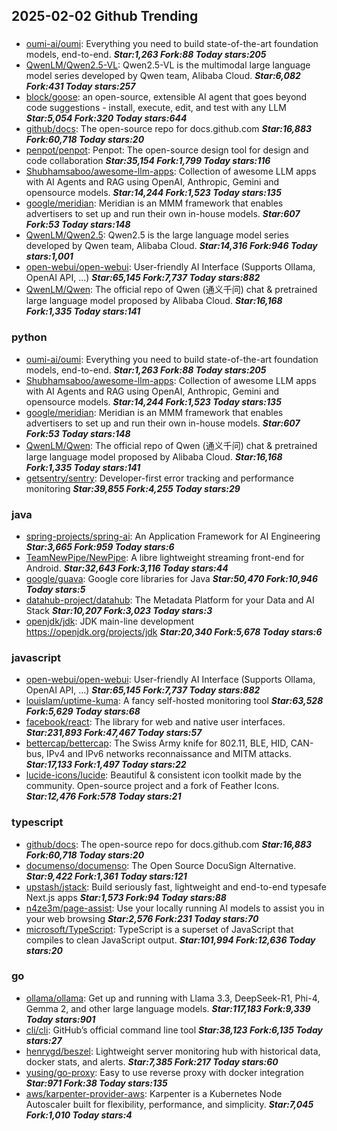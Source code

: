 ## 2025-02-02 Github Trending

### 
* [oumi-ai/oumi](https://github.com/oumi-ai/oumi): Everything you need to build state-of-the-art foundation models, end-to-end. ***Star:1,263 Fork:88 Today stars:205***
* [QwenLM/Qwen2.5-VL](https://github.com/QwenLM/Qwen2.5-VL): Qwen2.5-VL is the multimodal large language model series developed by Qwen team, Alibaba Cloud. ***Star:6,082 Fork:431 Today stars:257***
* [block/goose](https://github.com/block/goose): an open-source, extensible AI agent that goes beyond code suggestions - install, execute, edit, and test with any LLM ***Star:5,054 Fork:320 Today stars:644***
* [github/docs](https://github.com/github/docs): The open-source repo for docs.github.com ***Star:16,883 Fork:60,718 Today stars:20***
* [penpot/penpot](https://github.com/penpot/penpot): Penpot: The open-source design tool for design and code collaboration ***Star:35,154 Fork:1,799 Today stars:116***
* [Shubhamsaboo/awesome-llm-apps](https://github.com/Shubhamsaboo/awesome-llm-apps): Collection of awesome LLM apps with AI Agents and RAG using OpenAI, Anthropic, Gemini and opensource models. ***Star:14,244 Fork:1,523 Today stars:135***
* [google/meridian](https://github.com/google/meridian): Meridian is an MMM framework that enables advertisers to set up and run their own in-house models. ***Star:607 Fork:53 Today stars:148***
* [QwenLM/Qwen2.5](https://github.com/QwenLM/Qwen2.5): Qwen2.5 is the large language model series developed by Qwen team, Alibaba Cloud. ***Star:14,316 Fork:946 Today stars:1,001***
* [open-webui/open-webui](https://github.com/open-webui/open-webui): User-friendly AI Interface (Supports Ollama, OpenAI API, ...) ***Star:65,145 Fork:7,737 Today stars:882***
* [QwenLM/Qwen](https://github.com/QwenLM/Qwen): The official repo of Qwen (通义千问) chat & pretrained large language model proposed by Alibaba Cloud. ***Star:16,168 Fork:1,335 Today stars:141***

### python
* [oumi-ai/oumi](https://github.com/oumi-ai/oumi): Everything you need to build state-of-the-art foundation models, end-to-end. ***Star:1,263 Fork:88 Today stars:205***
* [Shubhamsaboo/awesome-llm-apps](https://github.com/Shubhamsaboo/awesome-llm-apps): Collection of awesome LLM apps with AI Agents and RAG using OpenAI, Anthropic, Gemini and opensource models. ***Star:14,244 Fork:1,523 Today stars:135***
* [google/meridian](https://github.com/google/meridian): Meridian is an MMM framework that enables advertisers to set up and run their own in-house models. ***Star:607 Fork:53 Today stars:148***
* [QwenLM/Qwen](https://github.com/QwenLM/Qwen): The official repo of Qwen (通义千问) chat & pretrained large language model proposed by Alibaba Cloud. ***Star:16,168 Fork:1,335 Today stars:141***
* [getsentry/sentry](https://github.com/getsentry/sentry): Developer-first error tracking and performance monitoring ***Star:39,855 Fork:4,255 Today stars:29***

### java
* [spring-projects/spring-ai](https://github.com/spring-projects/spring-ai): An Application Framework for AI Engineering ***Star:3,665 Fork:959 Today stars:6***
* [TeamNewPipe/NewPipe](https://github.com/TeamNewPipe/NewPipe): A libre lightweight streaming front-end for Android. ***Star:32,643 Fork:3,116 Today stars:44***
* [google/guava](https://github.com/google/guava): Google core libraries for Java ***Star:50,470 Fork:10,946 Today stars:5***
* [datahub-project/datahub](https://github.com/datahub-project/datahub): The Metadata Platform for your Data and AI Stack ***Star:10,207 Fork:3,023 Today stars:3***
* [openjdk/jdk](https://github.com/openjdk/jdk): JDK main-line development https://openjdk.org/projects/jdk ***Star:20,340 Fork:5,678 Today stars:6***

### javascript
* [open-webui/open-webui](https://github.com/open-webui/open-webui): User-friendly AI Interface (Supports Ollama, OpenAI API, ...) ***Star:65,145 Fork:7,737 Today stars:882***
* [louislam/uptime-kuma](https://github.com/louislam/uptime-kuma): A fancy self-hosted monitoring tool ***Star:63,528 Fork:5,629 Today stars:68***
* [facebook/react](https://github.com/facebook/react): The library for web and native user interfaces. ***Star:231,893 Fork:47,467 Today stars:57***
* [bettercap/bettercap](https://github.com/bettercap/bettercap): The Swiss Army knife for 802.11, BLE, HID, CAN-bus, IPv4 and IPv6 networks reconnaissance and MITM attacks. ***Star:17,133 Fork:1,497 Today stars:22***
* [lucide-icons/lucide](https://github.com/lucide-icons/lucide): Beautiful & consistent icon toolkit made by the community. Open-source project and a fork of Feather Icons. ***Star:12,476 Fork:578 Today stars:21***

### typescript
* [github/docs](https://github.com/github/docs): The open-source repo for docs.github.com ***Star:16,883 Fork:60,718 Today stars:20***
* [documenso/documenso](https://github.com/documenso/documenso): The Open Source DocuSign Alternative. ***Star:9,422 Fork:1,361 Today stars:121***
* [upstash/jstack](https://github.com/upstash/jstack): Build seriously fast, lightweight and end-to-end typesafe Next.js apps ***Star:1,573 Fork:94 Today stars:88***
* [n4ze3m/page-assist](https://github.com/n4ze3m/page-assist): Use your locally running AI models to assist you in your web browsing ***Star:2,576 Fork:231 Today stars:70***
* [microsoft/TypeScript](https://github.com/microsoft/TypeScript): TypeScript is a superset of JavaScript that compiles to clean JavaScript output. ***Star:101,994 Fork:12,636 Today stars:20***

### go
* [ollama/ollama](https://github.com/ollama/ollama): Get up and running with Llama 3.3, DeepSeek-R1, Phi-4, Gemma 2, and other large language models. ***Star:117,183 Fork:9,339 Today stars:901***
* [cli/cli](https://github.com/cli/cli): GitHub’s official command line tool ***Star:38,123 Fork:6,135 Today stars:27***
* [henrygd/beszel](https://github.com/henrygd/beszel): Lightweight server monitoring hub with historical data, docker stats, and alerts. ***Star:7,385 Fork:217 Today stars:60***
* [yusing/go-proxy](https://github.com/yusing/go-proxy): Easy to use reverse proxy with docker integration ***Star:971 Fork:38 Today stars:135***
* [aws/karpenter-provider-aws](https://github.com/aws/karpenter-provider-aws): Karpenter is a Kubernetes Node Autoscaler built for flexibility, performance, and simplicity. ***Star:7,045 Fork:1,010 Today stars:4***
